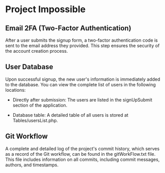 # Project Impossible
## Email 2FA (Two-Factor Authentication)
After a user submits the signup form, a two-factor authentication code is sent to the email address they provided. This step ensures the security of the account creation process.

## User Database
Upon successful signup, the new user's information is immediately added to the database. You can view the complete list of users in the following locations:

- Directly after submission: The users are listed in the signUpSubmit section of the application.

- Database table: A detailed table of all users is stored at Tables/usersList.php.

## Git Workflow
A complete and detailed log of the project's commit history, which serves as a record of the Git workflow, can be found in the gitWorkFlow.txt file. This file includes information on all commits, including commit messages, authors, and timestamps.